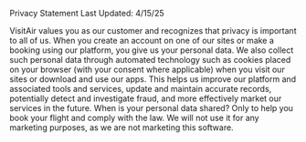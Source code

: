 Privacy Statement
Last Updated: 4/15/25

VisitAir values you as our customer and recognizes that privacy is important to all of us. When you create an account on one of our sites or make a booking using our platform, you give us your personal data. We also collect such personal data through automated technology such as cookies placed on your browser (with your consent where applicable) when you visit our sites or download and use our apps. This helps us improve our platform and associated tools and services, update and maintain accurate records, potentially detect and investigate fraud, and more effectively market our services in the future.
When is your personal data shared? Only to help you book your flight and comply with the law. We will not use it for any marketing purposes, as we are not marketing this software.
